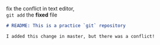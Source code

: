 fix the conflict in text editor,<br/>`git add` the **fixed** file

```md
# README: This is a practice `git` repository

I added this change in master, but there was a conflict!

```
